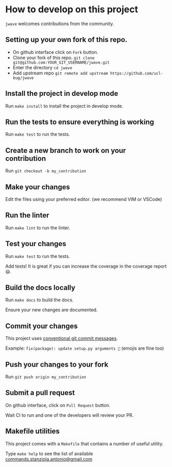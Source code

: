 # How to develop on this project

`jwave` welcomes contributions from the community.

## Setting up your own fork of this repo.

- On github interface click on `Fork` button.
- Clone your fork of this repo. `git clone git@github.com:YOUR_GIT_USERNAME/jwave.git`
- Enter the directory `cd jwave`
- Add upstream repo `git remote add upstream https://github.com/ucl-bug/jwave`

## Install the project in develop mode

Run `make install` to install the project in develop mode.

## Run the tests to ensure everything is working

Run `make test` to run the tests.

## Create a new branch to work on your contribution

Run `git checkout -b my_contribution`

## Make your changes

Edit the files using your preferred editor. (we recommend VIM or VSCode)

## Run the linter

Run `make lint` to run the linter.

## Test your changes

Run `make test` to run the tests.

Add tests! It is great if you can increase the coverage in the coverage report 😃.

## Build the docs locally

Run `make docs` to build the docs.

Ensure your new changes are documented.

## Commit your changes

This project uses [conventional git commit messages](https://www.conventionalcommits.org/en/v1.0.0/).

Example: `fix(package): update setup.py arguments 🎉` (emojis are fine too)

## Push your changes to your fork

Run `git push origin my_contribution`

## Submit a pull request

On github interface, click on `Pull Request` button.

Wait CI to run and one of the developers will review your PR.
## Makefile utilities

This project comes with a `Makefile` that contains a number of useful utility.

Type `make help` to see the list of available commands.stanziola.antonio@gmail.com
